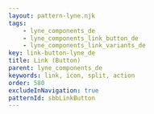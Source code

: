 ```yaml
---
layout: pattern-lyne.njk
tags: 
    - lyne_components_de
    - lyne_components_link_button_de
    - lyne_components_link_variants_de
key: link-button-lyne_de
title: Link (Button)
parent: lyne_components_de
keywords: link, icon, split, action
order: 580
excludeInNavigation: true
patternId: sbbLinkButton
---
```

